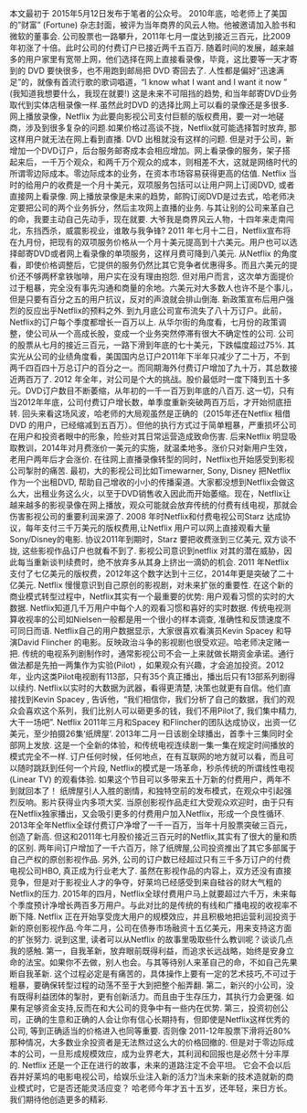 本文最初于 2015年5月12日发布于笔者的公众号。
2010年底，哈老师上了美国的”财富” (Fortune) 杂志封面，被评为当年商界的风云人物。他被邀请加入脸书和微软的董事会.
公司股票也一路攀升，2011年七月一度达到接近三百元，比2009年初涨了十倍。此时公司的付费订户已接近两千五百万.
随着时间的发展，越来越多的用户家里有宽带上网，他们选择在网上直接看录像，毕竟，这比要等一天才寄到的 DVD 要快很多，也不用跑到邮局把 DVD 寄回去了.
人性都是偏好”迅速满足”的，就像有首流行歌的歌词唱道，“I know what I want and I want it now ” (我知道我想要什么，我现在就要!)
这是未来不可阻挡的趋势, 和当年邮寄DVD业务取代到实体店租录像一样.虽然此时DVD 的选择比网上可以看的录像还是多很多.
网上播放录像，Netflix 为此要向影视公司支付巨额的版权费用，要一对一地磋商，涉及到很多复杂的问题.如果价格过高谈不拢，Netflix就可能选择暂时放弃, 那这样用户就无法在网上看到直播. DVD 出租就没有这样的问题.
但是对于公司，新增加一个DVD订户，后台服务邮寄成本会相应增加。网上看录像的服务，架子搭起来后，一千万个观众，和两千万个观众的成本，则相差不大，这就是网络时代的所谓零边际成本。零边际成本的业务，在资本市场容易获得更高的估值.
Netflix 当时的给用户的收费是一个月十美元，双项服务包括可以让用户网上订阅DVD, 或者直接网上看录像.
网上播放录像是未来的趋势，邮购订阅DVD是过去式，哈老师决定要把公司的两个业务拆分，然后主攻网上直播的业务.
与其让别的公司来革自己的命，我要主动自己先动手，现在就要.
大爷我是商界风云人物，十四年来走南闯北，东挡西杀，威震影视业，谁敢与我争锋?
2011 年七月十二日，Netflix宣布将在九月份，把现有的双项服务价格从一个月十美元提高到十六美元。用户也可以选择邮寄DVD或者网上看录像的单项服务，这样月费可降到八美元.
从Netflix 的角度看，即使价格调整后，它提供的服务仍然比其它竞争者优惠得多。而且六美元的提价还不够两杯拿铁咖啡，用户实在没有理由抱怨.
但对用户而言，这次单方面提价过于粗暴，完全没有事先沟通和商量的余地。六美元对大多数人也许不是个事儿，但是只要有百分之五的用户抗议，反对的声浪就会排山倒海.
新政策宣布后用户强烈的反应出乎Netflix的预料之外. 到九月底公司宣布流失了八十万订户。此前，Netflix的订户每个季度都增长一百万以上.
从华尔街的角度看，七月份的政策调整，使公司从一个高成长股，变成一个业务突然停滞有很大不确定性的公司.
公司的股票从七月的接近三百元，一路下滑到年底的七十美元，下跌幅度超过75%.
其实光从公司的业绩角度看，美国国内总订户2011年下半年只减少了二十万，不到两千四百四十万总订户的百分之一。而同期海外付费订户增加了九十万，其总数接近两百万了.
2012 年全年，对公司是个大的挑战。股价最低时一度下降到五十多元。DVD订户数目不断萎缩，从年初的一千一百万到年底的八百万.
这一切，只有当2012年年底，公司付费订户增长数，单季度重新突破两百万后，才开始彻底扭转.
回头来看这场风波，哈老师的大局观虽然是正确的（2015年还在Netflix 租借DVD 的用户，已经缩减到五百万）。但他的执行方式过于简单粗暴，严重损坏公司在用户和投资者眼中的形象，险些对其日常运营造成致命伤害.
后来Netflix 明显吸取教训，2014年对月费涨价一美元的实施，就温柔地多。涨价只对新用户生效，老用户两年后才会涨价.
在往网上直播录像转型的同时，Netflix也开始感受到影视公司掣肘的痛苦.
最初，大的影视公司比如Timewarner, Sony, Disney 把Netflix作为一个出租DVD, 帮助自己增收的小小的传播渠道。大家都没想到Netflix会做这么大，出租业务这么火，以至于DVD销售收入因此而开始萎缩。现在，Netflix让越来越多的影视录像在网上播放，观众可能就会放弃传统的付费有线电视，那就会伤害影视公司的重要利润来源了.
2008 年时Netflix和付费电视公司Starz 达成协议，每年支付三千万美元的版权费用,让Netflix 用户可以网上直接观看大量Sony/Disney的电影.
协议2011年到期时，Starz 要把收费涨到三亿美元, 双方谈不拢, 这些影视作品订户也就看不到了.
影视公司意识到netflix 对其的潜在威胁，因此每当重新谈判续费时，绝不放弃多从其身上挤出一滴奶的机会. 2011 年Netflix 支付了七亿美元的版权费，2012年这个数字达到十三亿，2014年更是突破了二十亿美元.
Netflix 慢慢意识到自己原创的影视剧，对未来扩张的重要性.
在这个新的商业模式转型过程中，Netflix其实有一个最重要的优势: 用户观看习惯的实时的大数据.
Netflix知道几千万用户中每个人的观看习惯和喜好的实时数据. 传统电视测算收视率的公司如Nielsen一般都是用一个很小的样本调查, 准确性和反馈速度不可同日而语.
Netflix自己的用户数据显示，大家很喜欢看演员Kevin Spacey 和导演David Flincher 的电影。反映政治斗争的影视剧也很受欢迎。哈老师决定赌一把.
传统的电视系列剧制作时，通常影视公司不会一上来就做长期资金承诺。通行做法都是先拍一两集作为实验(Pilot) ，如果观众有兴趣，才会追加投资。2012年，业内这类Pilot电视剧有113部，只有35个真正播出，播出后只有13部系列剧得以续约.
Netflix以实时的大数据为武器，看得更清楚, 决策也就更有自信。他们直接找到Kevin Spacey , 告诉他，“我们相信你，我们分析了自己的数据，我们的观众会喜欢这个系列，我们比别人可以砸更多的钱，我们不用Pilot了, 我们集中精力, 大干一场吧”.
Netflix 2011年三月和Spacey 和Flincher的团队达成协议，出资一亿美元，至少拍摄26集‘纸牌屋’. 2013年二月一日该剧全球播出，首季十三集同时全部网上发放.
这是一个全新的体验，和传统电视连续剧一集一集在规定时间播放的模式完全不一样. 订户任何时候，任何地点，在有互联网的地方就可以看，而且可以随时跳跃到任何一个片段, Netflix的模式是一场革命，秒杀传统的所谓线性电视(Linear TV) 的观看体验.
如果这个节目可以多带来五十万新的付费用户，两年不到就回本了！
纸牌屋引人入胜的剧情，和独特空前的发布模式，在观众中引起强烈反响。影片获得业内多项大奖.
当原创影视作品走红大受观众欢迎时，由于只有在Netflix独家播出，又会吸引更多的付费用户加入Netflix，形成一个良性循环.
2013年全年Netflix全球付费订户净增了一千一百万，当年十月股票突破三百元，创造了新高.
但这和2011年七月股价接近三百元时的Netflix,其实有了很大的量和质的区别. 两年间订户增加了一千六百万，除了纸牌屋,公司投资推出了其它多部属于自己产权的原创影视作品.
另外, 公司的订户数已经超过只有三千多万订户的付费电视公司HBO, 真正成为行业老大了. 虽然在影视作品的内容上，双方还没有直接竞争，但是对于影视业人才的争夺，好莱坞已经感受到来自硅谷的财大气粗的Netflix的压力.
2015年的四月，Netflix全球付费用户马上就要超过六千万，未来每个季度预计净增长两百多万用户。与此对比的是传统的有线和广播电视的收视率不断下降.
Netflix 正在开始享受庞大用户的规模效应，并且积极地把运营利润投资于新的原创影视作品.今年二月，公司在债券市场融资十五亿美元，用来支持这方面的扩张努力.
说到这里, 读者可以从Netflix 的故事里吸取些什么教训呢？谈谈几点我的感触.
第一，自我革新，放弃眼前既得利益，而追求长远战略，始终是安身立命的法宝。如果你不去做，别人也会。与其等待别人来革自己的命，不如自己先果断自我革新.
这个过程必定是有痛苦的，具体操作上要有一定的艺术技巧,不可过于粗暴，要确保转型过程的动荡不至于大到把整个船弄翻.
第二，新兴的小公司，没有既得利益团体的掣肘，更有创新活力。而且由于生存压力，其执行力会更强. 如果有足够资金支持,反而在和大公司的竞争中有一些内在优势.
第三，投资初创公司，正确的生意和正确的人会让你有信心长期持有，但即使是Netflix这样优秀的公司, 等到正确适当的价格进入也同等重要.
否则像 2011-12年股票下滑将近80% 那种情况，大多数业余投资者是无法熬过这么大的价格回撤的.
但是对于零边际成本的公司，一旦形成规模效应，成为业界老大，其利润和回报也是必然十分丰厚的.
Netflix 还是一个正在进行的故事，未来的道路注定不会平坦。
它会不会以后吞并好莱坞的电影电视公司，给娱乐业注入新的活力?当未来新的技术造就新的商业模式时，它是否还能灵活应变？
哈老师今年才五十五岁，还年轻，来日方长。我们期待他创造更多的精彩.
